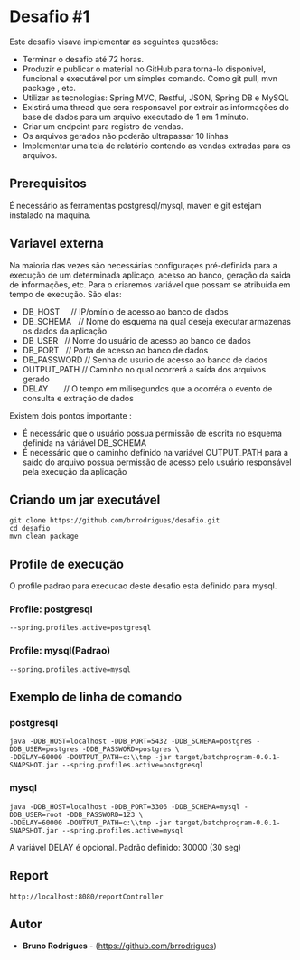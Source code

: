 # Desafio #1

Este desafio visava implementar as seguintes questões: 

* Terminar o desafio até 72 horas.
* Produzir e publicar o material no GitHub para torná-lo disponivel, funcional e executável por um simples comando. Como git pull, mvn package , etc.
* Utilizar as tecnologias: Spring MVC, Restful, JSON, Spring DB e MySQL
* Existirá uma thread que sera responsavel por extrair as informações do base de dados para um arquivo executado de 1 em 1 minuto.
* Criar um endpoint para registro de vendas.
* Os arquivos gerados não poderão ultrapassar 10 linhas
* Implementar uma tela de relatório contendo as vendas extradas para os arquivos.

## Prerequisitos

É necessário as ferramentas postgresql/mysql, maven e git estejam instalado na maquina.

## Variavel externa
Na maioria das vezes são necessárias configuraçes pré-definida para a execução de um determinada aplicaço, acesso ao banco, geração da saida de informações, etc. 
Para o criaremos variável que possam se atribuida em tempo de execução. São elas:

* DB_HOST     // IP/omínio de acesso ao banco de dados
* DB_SCHEMA   // Nome do esquema na qual deseja executar armazenas os dados da aplicação
* DB_USER     // Nome do usuário de acesso ao banco de dados
* DB_PORT     // Porta de acesso ao banco de dados
* DB_PASSWORD // Senha do usurio de acesso ao banco de dados
* OUTPUT_PATH // Caminho no qual ocorrerá a saída dos arquivos gerado
* DELAY       // O tempo em milisegundos que a ocorréra o evento de consulta e extração de dados

Existem dois pontos importante :

* É necessário que o usuário possua permissão de escrita no esquema definida na váriável DB_SCHEMA
* É necessário que o caminho definido na variável OUTPUT_PATH para a saído do arquivo possua permissão de acesso pelo usuário responsável pela execução da aplicação

## Criando um jar executável

```
git clone https://github.com/brrodrigues/desafio.git
cd desafio
mvn clean package
```

## Profile de execução

O profile padrao para execucao deste desafio esta definido para mysql.

### Profile: postgresql

```
--spring.profiles.active=postgresql
```

### Profile: mysql(Padrao)

```
--spring.profiles.active=mysql
```
## Exemplo de linha de comando
### postgresql
```
java -DDB_HOST=localhost -DDB_PORT=5432 -DDB_SCHEMA=postgres -DDB_USER=postgres -DDB_PASSWORD=postgres \
-DDELAY=60000 -DOUTPUT_PATH=c:\\tmp -jar target/batchprogram-0.0.1-SNAPSHOT.jar --spring.profiles.active=postgresql
```
### mysql
```
java -DDB_HOST=localhost -DDB_PORT=3306 -DDB_SCHEMA=mysql -DDB_USER=root -DDB_PASSWORD=123 \
-DDELAY=60000 -DOUTPUT_PATH=c:\\tmp -jar target/batchprogram-0.0.1-SNAPSHOT.jar --spring.profiles.active=mysql
```

A variável DELAY é opcional. Padrão definido: 30000 (30 seg)

## Report
```
http://localhost:8080/reportController
```

## Autor

* **Bruno Rodrigues** - (https://github.com/brrodrigues)
